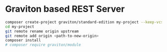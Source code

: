 # Graviton based REST Server

```bash
composer create-project graviton/standard-edition my-project --keep-vcs
cd my-project
git remote rename origin upstream
git remote add origin <path-to-new-origin>
composer install
# composer require graviton/module
```
